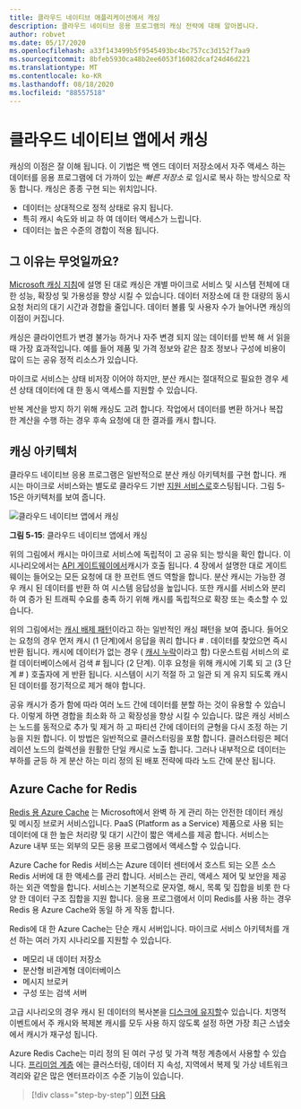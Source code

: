 ```yaml
---
title: 클라우드 네이티브 애플리케이션에서 캐싱
description: 클라우드 네이티브 응용 프로그램의 캐싱 전략에 대해 알아봅니다.
author: robvet
ms.date: 05/17/2020
ms.openlocfilehash: a33f143499b5f9545493bc4bc757cc3d152f7aa9
ms.sourcegitcommit: 8bfeb5930ca48b2ee6053f16082dcaf24d46d221
ms.translationtype: MT
ms.contentlocale: ko-KR
ms.lasthandoff: 08/18/2020
ms.locfileid: "88557518"
---
```

# <a name="caching-in-a-cloud-native-app"></a>클라우드 네이티브 앱에서 캐싱

캐싱의 이점은 잘 이해 됩니다. 이 기법은 백 엔드 데이터 저장소에서 자주 액세스 하는 데이터를 응용 프로그램에 더 가까이 있는 *빠른 저장소* 로 임시로 복사 하는 방식으로 작동 합니다. 캐싱은 종종 구현 되는 위치입니다.

- 데이터는 상대적으로 정적 상태로 유지 됩니다.
- 특히 캐시 속도와 비교 하 여 데이터 액세스가 느립니다.
- 데이터는 높은 수준의 경합이 적용 됩니다.

## <a name="why"></a>그 이유는 무엇일까요?

[Microsoft 캐싱 지침](https://docs.microsoft.com/azure/architecture/best-practices/caching)에 설명 된 대로 캐싱은 개별 마이크로 서비스 및 시스템 전체에 대 한 성능, 확장성 및 가용성을 향상 시킬 수 있습니다. 데이터 저장소에 대 한 대량의 동시 요청 처리의 대기 시간과 경합을 줄입니다. 데이터 볼륨 및 사용자 수가 늘어나면 캐싱의 이점이 커집니다.

캐싱은 클라이언트가 변경 불가능 하거나 자주 변경 되지 않는 데이터를 반복 해 서 읽을 때 가장 효과적입니다. 예를 들어 제품 및 가격 정보와 같은 참조 정보나 구성에 비용이 많이 드는 공유 정적 리소스가 있습니다.

마이크로 서비스는 상태 비저장 이어야 하지만, 분산 캐시는 절대적으로 필요한 경우 세션 상태 데이터에 대 한 동시 액세스를 지원할 수 있습니다.

반복 계산을 방지 하기 위해 캐싱도 고려 합니다. 작업에서 데이터를 변환 하거나 복잡 한 계산을 수행 하는 경우 후속 요청에 대 한 결과를 캐시 합니다.

## <a name="caching-architecture"></a>캐싱 아키텍처

클라우드 네이티브 응용 프로그램은 일반적으로 분산 캐싱 아키텍처를 구현 합니다. 캐시는 마이크로 서비스와는 별도로 클라우드 기반 [지원 서비스로](./definition.md#backing-services)호스팅됩니다. 그림 5-15은 아키텍처를 보여 줍니다.

![클라우드 네이티브 앱에서 캐싱](media/caching-in-a-cloud-native-app.png)

**그림 5-15**: 클라우드 네이티브 앱에서 캐싱

위의 그림에서 캐시는 마이크로 서비스에 독립적이 고 공유 되는 방식을 확인 합니다. 이 시나리오에서는 [API 게이트웨이에서](./front-end-communication.md)캐시가 호출 됩니다. 4 장에서 설명한 대로 게이트웨이는 들어오는 모든 요청에 대 한 프런트 엔드 역할을 합니다. 분산 캐시는 가능한 경우 캐시 된 데이터를 반환 하 여 시스템 응답성을 높입니다. 또한 캐시를 서비스와 분리 하 여 증가 된 트래픽 수요를 충족 하기 위해 캐시를 독립적으로 확장 또는 축소할 수 있습니다.

위의 그림에서는 [캐시 배제 패턴](https://docs.microsoft.com/azure/architecture/patterns/cache-aside)이라고 하는 일반적인 캐싱 패턴을 보여 줍니다. 들어오는 요청의 경우 먼저 캐시 (1 단계)에서 응답을 쿼리 합니다 \# . 데이터를 찾았으면 즉시 반환 됩니다. 캐시에 데이터가 없는 경우 ( [캐시 누락](https://www.techopedia.com/definition/6308/cache-miss)이라고 함) 다운스트림 서비스의 로컬 데이터베이스에서 검색 \# 됩니다 (2 단계). 이후 요청을 위해 캐시에 기록 되 고 (3 단계 \# ) 호출자에 게 반환 됩니다. 시스템이 시기 적절 하 고 일관 되 게 유지 되도록 캐시 된 데이터를 정기적으로 제거 해야 합니다.

공유 캐시가 증가 함에 따라 여러 노드 간에 데이터를 분할 하는 것이 유용할 수 있습니다. 이렇게 하면 경합을 최소화 하 고 확장성을 향상 시킬 수 있습니다. 많은 캐싱 서비스는 노드를 동적으로 추가 및 제거 하 고 파티션 간에 데이터의 균형을 다시 조정 하는 기능을 지원 합니다. 이 방법은 일반적으로 클러스터링을 포함 합니다. 클러스터링은 페더레이션 노드의 컬렉션을 원활한 단일 캐시로 노출 합니다. 그러나 내부적으로 데이터는 부하를 균등 하 게 분산 하는 미리 정의 된 배포 전략에 따라 노드 간에 분산 됩니다.

## <a name="azure-cache-for-redis"></a>Azure Cache for Redis

[Redis 용 Azure Cache](https://azure.microsoft.com/services/cache/) 는 Microsoft에서 완벽 하 게 관리 하는 안전한 데이터 캐싱 및 메시징 브로커 서비스입니다. PaaS (Platform as a Service) 제품으로 사용 되는 데이터에 대 한 높은 처리량 및 대기 시간이 짧은 액세스를 제공 합니다. 서비스는 Azure 내부 또는 외부의 모든 응용 프로그램에서 액세스할 수 있습니다.

Azure Cache for Redis 서비스는 Azure 데이터 센터에서 호스트 되는 오픈 소스 Redis 서버에 대 한 액세스를 관리 합니다. 서비스는 관리, 액세스 제어 및 보안을 제공 하는 외관 역할을 합니다. 서비스는 기본적으로 문자열, 해시, 목록 및 집합을 비롯 한 다양 한 데이터 구조 집합을 지원 합니다. 응용 프로그램에서 이미 Redis를 사용 하는 경우 Redis 용 Azure Cache와 동일 하 게 작동 합니다.

Redis에 대 한 Azure Cache는 단순 캐시 서버입니다. 마이크로 서비스 아키텍처를 개선 하는 여러 가지 시나리오를 지원할 수 있습니다.

- 메모리 내 데이터 저장소
- 분산형 비관계형 데이터베이스
- 메시지 브로커
- 구성 또는 검색 서버
  
고급 시나리오의 경우 캐시 된 데이터의 복사본을 [디스크에 유지할](https://docs.microsoft.com/azure/azure-cache-for-redis/cache-how-to-premium-persistence)수 있습니다. 치명적 이벤트에서 주 캐시와 복제본 캐시를 모두 사용 하지 않도록 설정 하면 가장 최근 스냅숏에서 캐시가 재구성 됩니다.

Azure Redis Cache는 미리 정의 된 여러 구성 및 가격 책정 계층에서 사용할 수 있습니다. [프리미엄 계층](https://docs.microsoft.com/azure/azure-cache-for-redis/cache-overview#service-tiers) 에는 클러스터링, 데이터 지 속성, 지역에서 복제 및 가상 네트워크 격리와 같은 많은 엔터프라이즈 수준 기능이 있습니다.

>[!div class="step-by-step"]
>[이전](relational-vs-nosql-data.md)
>[다음](elastic-search-in-azure.md)
